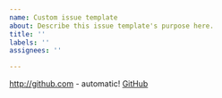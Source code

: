 ```yaml
---
name: Custom issue template
about: Describe this issue template's purpose here.
title: ''
labels: ''
assignees: ''

---
```


http://github.com - automatic!
[GitHub](http://github.com)
